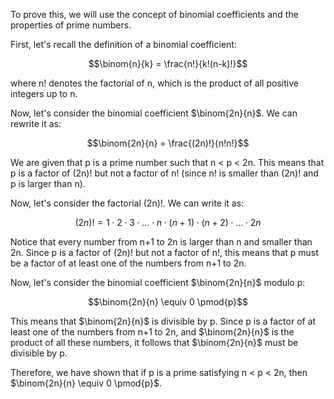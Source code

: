  To prove this, we will use the concept of binomial coefficients and the properties of prime numbers.

First, let's recall the definition of a binomial coefficient:

$$\binom{n}{k} = \frac{n!}{k!(n-k)!}$$

where n! denotes the factorial of n, which is the product of all positive integers up to n.

Now, let's consider the binomial coefficient $\binom{2n}{n}$. We can rewrite it as:

$$\binom{2n}{n} = \frac{(2n)!}{n!n!}$$

We are given that p is a prime number such that n < p < 2n. This means that p is a factor of (2n)! but not a factor of n! (since n! is smaller than (2n)! and p is larger than n).

Now, let's consider the factorial (2n)!. We can write it as:

$$(2n)! = 1 \cdot 2 \cdot 3 \cdot \ldots \cdot n \cdot (n+1) \cdot (n+2) \cdot \ldots \cdot 2n$$

Notice that every number from n+1 to 2n is larger than n and smaller than 2n. Since p is a factor of (2n)! but not a factor of n!, this means that p must be a factor of at least one of the numbers from n+1 to 2n.

Now, let's consider the binomial coefficient $\binom{2n}{n}$ modulo p:

$$\binom{2n}{n} \equiv 0 \pmod{p}$$

This means that $\binom{2n}{n}$ is divisible by p. Since p is a factor of at least one of the numbers from n+1 to 2n, and $\binom{2n}{n}$ is the product of all these numbers, it follows that $\binom{2n}{n}$ must be divisible by p.

Therefore, we have shown that if p is a prime satisfying n < p < 2n, then $\binom{2n}{n} \equiv 0 \pmod{p}$.
